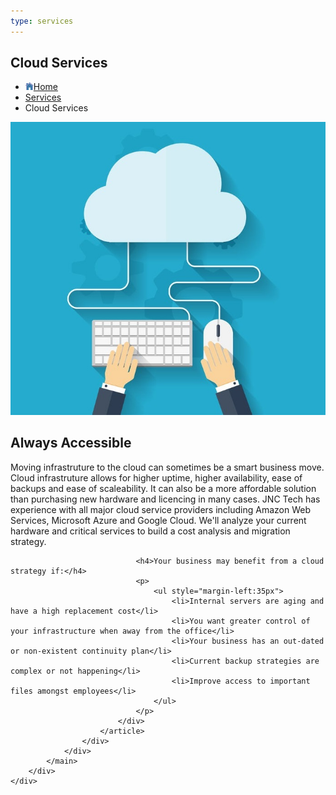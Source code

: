 ```yaml
---
type: services
---
```


<section class="breadcrumb-wrap">
    <div class="overlay"></div>
    <div class="container">
        <div class="row">
            <div class="col-sm-12">
                <h1>Cloud Services</h1>
                <ul class="breadcrumb">
                    <li><a href="../index.html"><img class="img-home" src="../../Content/consultant/images/common/icon-home.gif" alt="icon home">Home</a></li>
                    <li><a href="#">Services</a></li>
                    <li class="last">Cloud Services</li>
                </ul>
            </div>
        </div>
    </div>
</section>

<section class="page-wrap page-portfolio-single">
    <div class="container">
        <div class="row">
            <main class="main-content">
                <div class="content">
                    <div class="portfolio-single">
                        <article>
                            <div class="col-sm-6">
                                <p class="img01"><img src="../../Content/consultant/images/pages/services-cloud-main.jpg"></p>
                                <div style="clear:both"></div>
                            </div>
                            <div class="col-sm-6">
                                <h2>Always Accessible</h2>
                                <p>
                                    Moving infrastruture to the cloud can sometimes be a smart business move. Cloud infrastruture allows for higher uptime, higher availability, ease of backups and ease of scaleability.
                                    It can also be a more affordable solution than purchasing new hardware and licencing in many cases. JNC Tech has experience with all major cloud service providers including Amazon Web Services, Microsoft Azure and Google Cloud.
                                    We'll analyze your current hardware and critical services to build a cost analysis and migration strategy.
                                </p>

                                <h4>Your business may benefit from a cloud strategy if:</h4>
                                <p>
                                    <ul style="margin-left:35px">
                                        <li>Internal servers are aging and have a high replacement cost</li>
                                        <li>You want greater control of your infrastructure when away from the office</li>
                                        <li>Your business has an out-dated or non-existent continuity plan</li>
                                        <li>Current backup strategies are complex or not happening</li>
                                        <li>Improve access to important files amongst employees</li>
                                    </ul>
                                </p>
                            </div>
                        </article>
                    </div>
                </div>
            </main>
        </div>
    </div>
</section>
